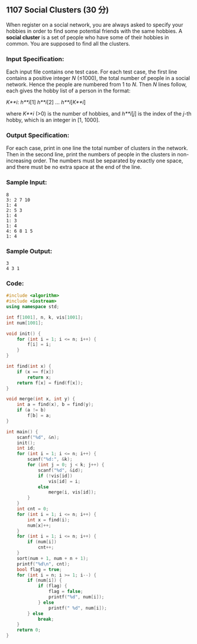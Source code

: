 ##  **1107 Social Clusters (30 分)** 

When register on a social network, you are always asked to specify your hobbies in order to find some potential friends with the same hobbies. A **social cluster** is a set of people who have some of their hobbies in common. You are supposed to find all the clusters.

### Input Specification:

Each input file contains one test case. For each test case, the first line contains a positive integer *N* (≤1000), the total number of people in a social network. Hence the people are numbered from 1 to *N*. Then *N* lines follow, each gives the hobby list of a person in the format:

*K**i*: *h**i*[1] *h**i*[2] ... *h**i*[*K**i*]

where *K**i* (>0) is the number of hobbies, and *h**i*[*j*] is the index of the *j*-th hobby, which is an integer in [1, 1000].

### Output Specification:

For each case, print in one line the total number of clusters in the network. Then in the second line, print the numbers of people in the clusters in non-increasing order. The numbers must be separated by exactly one space, and there must be no extra space at the end of the line.

### Sample Input:

```in
8
3: 2 7 10
1: 4
2: 5 3
1: 4
1: 3
1: 4
4: 6 8 1 5
1: 4
```

### Sample Output:

```out
3
4 3 1
```

### Code:

```c++
#include <algorithm>
#include <iostream>
using namespace std;

int f[1001], n, k, vis[1001];
int num[1001];

void init() {
    for (int i = 1; i <= n; i++) {
        f[i] = i;
    }
}

int find(int x) {
    if (x == f[x])
        return x;
    return f[x] = find(f[x]);
}

void merge(int x, int y) {
    int a = find(x), b = find(y);
    if (a != b)
        f[b] = a;
}

int main() {
    scanf("%d", &n);
    init();
    int id;
    for (int i = 1; i <= n; i++) {
        scanf("%d:", &k);
        for (int j = 0; j < k; j++) {
            scanf("%d", &id);
            if (!vis[id])
                vis[id] = i;
            else
                merge(i, vis[id]);
        }
    }
    int cnt = 0;
    for (int i = 1; i <= n; i++) {
        int x = find(i);
        num[x]++;
    }
    for (int i = 1; i <= n; i++) {
        if (num[i])
            cnt++;
    }
    sort(num + 1, num + n + 1);
    printf("%d\n", cnt);
    bool flag = true;
    for (int i = n; i >= 1; i--) {
        if (num[i]) {
            if (flag) {
                flag = false;
                printf("%d", num[i]);
            } else
                printf(" %d", num[i]);
        } else
            break;
    }
    return 0;
}
```

